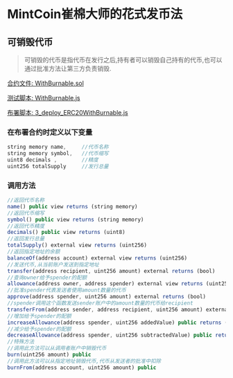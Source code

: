 # MintCoin崔棉大师的花式发币法

## 可销毁代币
> 可销毁的代币是指代币在发行之后,持有者可以销毁自己持有的代币,也可以通过批准方法让第三方负责销毁.

[合约文件: WithBurnable.sol](https://github.com/Fankouzu/MintCoin/blob/master/contracts/ERC20/ERC20WithBurnable.sol)

[测试脚本: WithBurnable.js](https://github.com/Fankouzu/MintCoin/blob/master/test/ERC20/ERC20WithBurnable.js)

[布署脚本: 3_deploy_ERC20WithBurnable.js](https://github.com/Fankouzu/MintCoin/blob/master/migrations/3_deploy_ERC20WithBurnable.js)

### 在布署合约时定义以下变量
```javascript
string memory name,     //代币名称
string memory symbol,   //代币缩写
uint8 decimals ,        //精度
uint256 totalSupply     //发行总量
```
### 调用方法
```javascript
//返回代币名称
name() public view returns (string memory)
//返回代币缩写
symbol() public view returns (string memory)
//返回代币精度
decimals() public view returns (uint8)
//返回发行总量
totalSupply() external view returns (uint256)
//返回指定地址的余额
balanceOf(address account) external view returns (uint256)
//发送代币,从当前账户发送到指定地址
transfer(address recipient, uint256 amount) external returns (bool)
//查询owner给予spender的配额
allowance(address owner, address spender) external view returns (uint256)
//批准spender代表发送者使用amount数量的代币
approve(address spender, uint256 amount) external returns (bool)
//spender调用这个函数发送sender账户中的amount数量的代币给recipient
transferFrom(address sender, address recipient, uint256 amount) external returns (bool)
//增加给予spender的配额
increaseAllowance(address spender, uint256 addedValue) public returns (bool)
//减少给予spender的配额
decreaseAllowance(address spender, uint256 subtractedValue) public returns (bool)
//特殊方法
//调用此方法可以从调用者账户中销毁代币
burn(uint256 amount) public 
//调用此方法可以从指定地址销毁代币,代币从发送者的批准中扣除
burnFrom(address account, uint256 amount) public 
```
